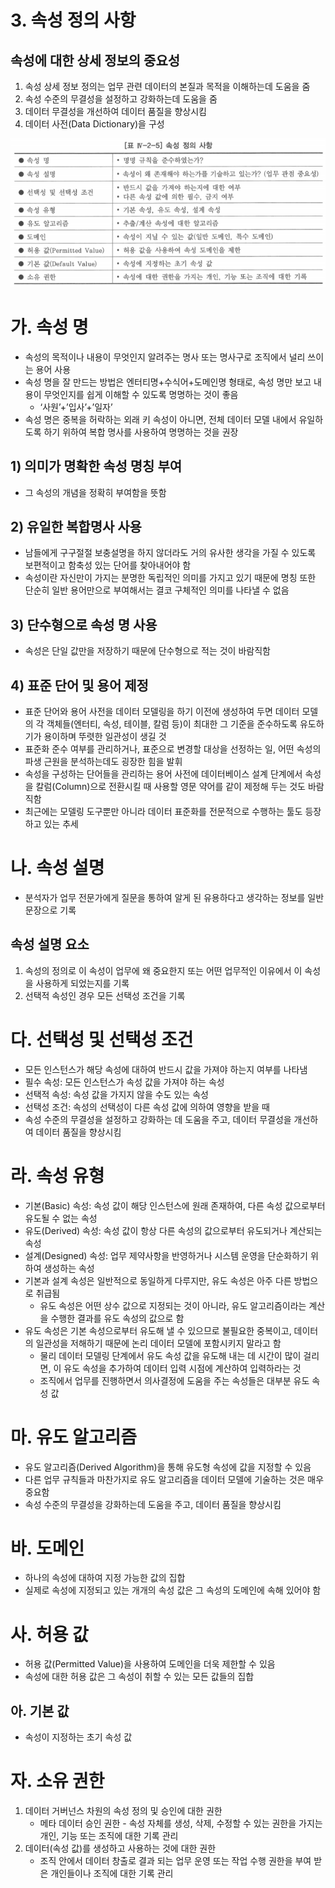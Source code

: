 # 3. 속성 정의 사항

## 속성에 대한 상세 정보의 중요성

1. 속성 상세 정보 정의는 업무 관련 데이터의 본질과 목적을 이해하는데 도움을 줌
2. 속성 수준의 무결성을 설정하고 강화하는데 도움을 줌
3. 데이터 무결성을 개선하여 데이터 품질을 향상시킴
4. 데이터 사전(Data Dictionary)을 구성

![attributeDefinition](attributeDefinition.png)

# 가. 속성 명

- 속성의 목적이나 내용이 무엇인지 알려주는 명사 또는 명사구로 조직에서 널리 쓰이는 용어 사용
- 속성 명을 잘 만드는 방법은 엔터티명+수식어+도메인명 형태로, 속성 명만 보고 내용이 무엇인지를 쉽게 이해할 수 있도록 명명하는 것이 좋음
    - ‘사원’+’입사’+’일자’
- 속성 명은 중복을 허락하는 외래 키 속성이 아니면, 전체 데이터 모델 내에서 유일하도록 하기 위하여 복합 명사를 사용하여 명명하는 것을 권장

## 1) 의미가 명확한 속성 명칭 부여

- 그 속성의 개념을 정확히 부여함을 뜻함

## 2) 유일한 복합명사 사용

- 남들에게 구구절절 보충설명을 하지 않더라도 거의 유사한 생각을 가질 수 있도록 보편적이고 함축성 있는 단어를 찾아내어야 함
- 속성이란 자신만이 가지는 분명한 독립적인 의미를 가지고 있기 때문에 명칭 또한 단순히 일반 용어만으로 부여해서는 결코 구체적인 의미를 나타낼 수 없음

## 3) 단수형으로 속성 명 사용

- 속성은 단일 값만을 저장하기 때문에 단수형으로 적는 것이 바람직함

## 4) 표준 단어 및 용어 제정

- 표준 단어와 용어 사전을 데이터 모델링을 하기 이전에 생성하여 두면 데이터 모델의 각 객체들(엔터티, 속성, 테이블, 칼럼 등)이 최대한 그 기준을 준수하도록 유도하기가 용이하며 뚜렷한 일관성이 생길 것
- 표준화 준수 여부를 관리하거나, 표준으로 변경할 대상을 선정하는 일, 어떤 속성의 파생 근원을 분석하는데도 굉장한 힘을 발휘
- 속성을 구성하는 단어들을 관리하는 용어 사전에 데이터베이스 설계 단계에서 속성을 칼럼(Column)으로 전환시킬 때 사용할 영문 약어를 같이 제정해 두는 것도 바람직함
- 최근에는 모델링 도구뿐만 아니라 데이터 표준화를 전문적으로 수행하는 툴도 등장하고 있는 추세

# 나. 속성 설명

- 분석자가 업무 전문가에게 질문을 통하여 알게 된 유용하다고 생각하는 정보를 일반 문장으로 기록

## 속성 설명 요소

1. 속성의 정의로 이 속성이 업무에 왜 중요한지 또는 어떤 업무적인 이유에서 이 속성을 사용하게 되었는지를 기록
2. 선택적 속성인 경우 모든 선택성 조건을 기록

# 다. 선택성 및 선택성 조건

- 모든 인스턴스가 해당 속성에 대하여 반드시 값을 가져야 하는지 여부를 나타냄
- 필수 속성: 모든 인스턴스가 속성 값을 가져야 하는 속성
- 선택적 속성: 속성 값을 가지지 않을 수도 있는 속성
- 선택성 조건: 속성의 선택성이 다른 속성 값에 의하여 영향을 받을 때
- 속성 수준의 무결성을 설정하고 강화하는 데 도움을 주고, 데이터 무결성을 개선하여 데이터 품질을 향상시킴

# 라. 속성 유형

- 기본(Basic) 속성: 속성 값이 해당 인스턴스에 원래 존재하여, 다른 속성 값으로부터 유도될 수 없는 속성
- 유도(Derived) 속성: 속성 값이 항상 다른 속성의 값으로부터 유도되거나 계산되는 속성
- 설계(Designed) 속성: 업무 제약사항을 반영하거나 시스템 운영을 단순화하기 위하여 생성하는 속성
- 기본과 설계 속성은 일반적으로 동일하게 다루지만, 유도 속성은 아주 다른 방법으로 취급됨
    - 유도 속성은 어떤 상수 값으로 지정되는 것이 아니라, 유도 알고리즘이라는 계산을 수행한 결과를 유도 속성의 값으로 함
- 유도 속성은 기본 속성으로부터 유도해 낼 수 있으므로 불필요한 중복이고, 데이터의 일관성을 저해하기 때문에 논리 데이터 모델에 포함시키지 말라고 함
    - 물리 데이터 모델링 단계에서 유도 속성 값을 유도해 내는 데 시간이 많이 걸리면, 이 유도 속성을 추가하여 데이터 입력 시점에 계산하여 입력하라는 것
    - 조직에서 업무를 진행하면서 의사결정에 도움을 주는 속성들은 대부분 유도 속성 값

# 마. 유도 알고리즘

- 유도 알고리즘(Derived Algorithm)을 통해 유도형 속성에 값을 지정할 수 있음
- 다른 업무 규칙들과 마찬가지로 유도 알고리즘을 데이터 모델에 기술하는 것은 매우 중요함
- 속성 수준의 무결성을 강화하는데 도움을 주고, 데이터 품질을 향상시킴

# 바. 도메인

- 하나의 속성에 대하여 지정 가능한 값의 집합
- 실제로 속성에 지정되고 있는 개개의 속성 값은 그 속성의 도메인에 속해 있어야 함

# 사. 허용 값

- 허용 값(Permitted Value)을 사용하여 도메인을 더욱 제한할 수 있음
- 속성에 대한 허용 값은 그 속성이 취할 수 있는 모든 값들의 집합

## 아. 기본 값

- 속성이 지정하는 초기 속성 값

# 자. 소유 권한

1. 데이터 거버넌스 차원의 속성 정의 및 승인에 대한 권한
    - 메타 데이터 승인 권한 - 속성 자체를 생성, 삭제, 수정할 수 있는 권한을 가지는 개인, 기능 또는 조직에 대한 기록 관리
2. 데이터(속성 값)를 생성하고 사용하는 것에 대한 권한
    - 조직 안에서 데이터 창출로 결과 되는 업무 운영 또는 작업 수행 권한을 부여 받은 개인들이나 조직에 대한 기록 관리